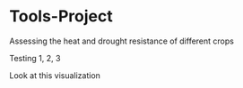 # Tools-Project
Assessing the heat and drought resistance of different crops

Testing 1, 2, 3

Look at this visualization
